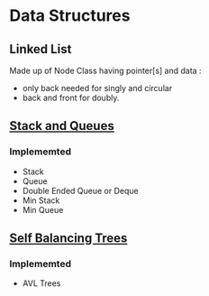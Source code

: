 # Data Structures

## Linked List

Made up of Node Class having pointer[s] and data :
- only back needed for singly and circular
- back and front for doubly.

## [Stack and Queues](./Stack_&_Queues.md)

### Implememted

- Stack
- Queue
- Double Ended Queue or Deque
- Min Stack
- Min Queue

## [Self Balancing Trees](./Self_Balancing_Trees.md)

### Implememted

- AVL Trees
